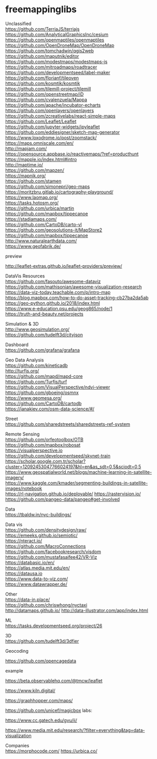 # freemappinglibs
Unclassified <br/>
https://github.com/TerriaJS/terriajs <br/>
https://github.com/AnalyticalGraphicsInc/cesium <br/>
https://github.com/openmaptiles/openmaptiles <br/>
https://github.com/OpenDroneMap/OpenDroneMap <br/>
https://github.com/tomchadwin/qgis2web <br/>
https://github.com/maputnik/editor <br/>
https://github.com/modestmaps/modestmaps-js <br/>
https://github.com/mitroadmaps/roadtracer <br/>
https://github.com/developmentseed/label-maker <br/>
https://github.com/florianf/tileoven <br/>
https://github.com/kosmtik/kosmtik <br/>
https://github.com/tilemill-project/tilemill <br/>
https://github.com/openstreetmap/iD <br/>
https://github.com/cvalenzuela/Mappa <br/>
https://github.com/apache/incubator-echarts <br/>
https://github.com/openlayers/openlayers <br/>
https://github.com/zcreativelabs/react-simple-maps <br/>
https://github.com/Leaflet/Leaflet <br/>
https://github.com/jupyter-widgets/ipyleaflet <br/>
https://github.com/eddiesigner/sketch-map-generator <br/>
https://www.loxodrome.io/post/zoomstack/ <br/>
https://maps.omniscale.com/en/ <br/>
http://mapjam.com/ <br/>
https://opensource.appbase.io/reactivemaps/?ref=producthunt <br/>
https://mapple.io/index.html#intro <br/>
http://maptime.io/ <br/>
https://github.com/mapzen/ <br/>
https://mapnik.org/ <br/>
https://github.com/stamen <br/>
https://github.com/simonepri/geo-maps <br/>
https://moritzbru.gitlab.io/cartography-playground/ <br/>
https://www.laomap.org/ <br/>
https://tasks.hotosm.org/ <br/>
https://github.com/urbica/martin <br/>
https://github.com/mapbox/tippecanoe <br/>
https://stadiamaps.com/<br/>
https://github.com/CartoDB/carto-vl <br/>
https://github.com/geosolutions-it/MapStore2 <br/>
https://github.com/mapbox/tippecanoe <br/>
http://www.naturalearthdata.com/ <br/>
https://www.geofabrik.de/

preview

http://leaflet-extras.github.io/leaflet-providers/preview/

DataVis Resources <br/>
https://github.com/fasouto/awesome-dataviz <br/>
https://github.com/mathisonian/awesome-visualization-research <br/>
https://data-viz-today.teachable.com/p/intro-map <br/>
https://blog.mapbox.com/how-to-do-asset-tracking-cb27ba2da5ab <br/>
https://geo-python.github.io/2018/index.html <br/>
https://www.e-education.psu.edu/geog865/node/1 <br/>
https://truth-and-beauty.net/projects <br/>

Simulation & 3D <br/>
http://www.geosimulation.org/ <br/>
https://github.com/tudelft3d/cityjson <br/>

Dashboard <br/>
https://github.com/grafana/grafana <br/>

Geo Data Analysis <br/>
https://github.com/kineticadb <br/>
http://turfjs.org/  <br/>
https://github.com/mapd/mapd-core <br/>
https://github.com/Turfjs/turf <br/>
https://github.com/VisualPerspective/ndvi-viewer <br/>
https://github.com/gboeing/osmnx <br/>
https://www.geomesa.org/ <br/>
https://github.com/CartoDB/cartodb <br/>
https://janakiev.com/osm-data-science/#/

Street <br/>
https://github.com/sharedstreets/sharedstreets-ref-system


Remote Sensing <br/>
https://github.com/orfeotoolbox/OTB <br/> 
https://github.com/mapbox/robosat <br/> 
https://visualperspective.io <br/> 
https://github.com/developmentseed/skynet-train <br/>
https://scholar.google.com.tr/scholar?cluster=12092453047766024197&hl=en&as_sdt=0,5&sciodt=0,5 <br/>
https://www.geospatialworld.net/blogs/machine-learning-in-satellite-imagery/ <br/>
https://www.kaggle.com/kmader/segmenting-buildings-in-satellite-images/notebook <br/>
https://rl-navigation.github.io/deployable/
https://rastervision.io/
https://github.com/pangeo-data/pangeo#get-involved

Data <br/>
https://tbaldw.in/nyc-buildings/

Data vis <br/>
https://github.com/densitydesign/raw/ <br/>
https://emeeks.github.io/semiotic/ <br/>
https://nteract.io/ <br/>
https://github.com/MacroConnections <br/>
https://github.com/facebookresearch/visdom <br/>
https://github.com/mustafasaifee42/VR-Viz <br/>
https://databasic.io/en/ <br/>
https://atlas.media.mit.edu/en/ <br/>
https://datausa.io <br/>
https://www.data-to-viz.com/ <br/>
https://www.datawrapper.de/

Other <br/>
https://data-in.place/ <br/>
https://github.com/chriswhong/nyctaxi <br/>
http://datamaps.github.io/
http://data-illustrator.com/app/index.html

ML <br/> 
https://tasks.developmentseed.org/project/26

3D <br/>
https://github.com/tudelft3d/3dfier

Geocoding

https://github.com/opencagedata

example

https://beta.observablehq.com/@tmcw/leaflet

https://www.kiln.digital/

https://graphhopper.com/maps/

https://github.com/unicef/magicbox
labs:

https://www.cc.gatech.edu/gvu/ii/

https://www.media.mit.edu/research/?filter=everything&tag=data-visualization

Companies <br/>
https://morphocode.com/
https://urbica.co/
